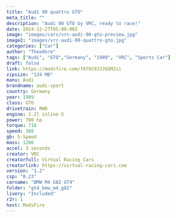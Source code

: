 ```yaml
--- 
title: "Audi 90 quattro GTO"
meta_title: ""
description: "Audi 90 GTO by VRC, ready to race!"
date: 2024-12-27T05:00:00Z
image: "images/cars/vrc-audi-90-gto-preview.jpg"
image2: "images/vrc-audi-90-quattro-gto.jpg"
categories: ["Car"]
author: "Theodore"
tags: ["Audi", "GTO","Germany", "1989", "VRC", "Sports Car"]
draft: false
link: https://modsfire.com/fA70C033JQGMZsi
zipsize: "124 MB"
manu: Audi
brandname: audi-sport
country: Germany
year: 1989
class: GTO
drivetrain: RWD
engine: 2.2l inline-5
power: 700 hp
torque: 718
speed: 308
gb: 5-Speed
mass: 1206
accel: 3 seconds
creator: VRC
creatorfull: Virtual Racing Cars
creatorlink: https://virtual-racing-cars.com
version: "1.2"
csp: "0.23"
carname: "BMW M4 G82 GT4"
folder: "gt4_bmw_m4_g82"
livery: "Included"
r2r: 1
host: ModsFire
---
```

